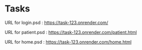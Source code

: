 # Tasks 
URL for login.psd : https://task-123.onrender.com/

URL for patient.psd : https://task-123.onrender.com/patient.html 

URL for home.psd : https://task-123.onrender.com/home.html
